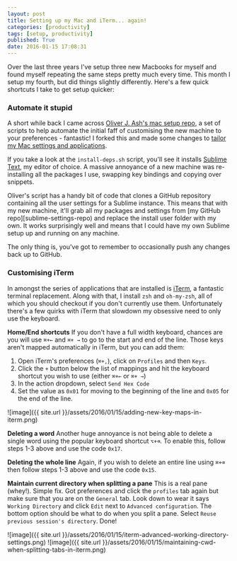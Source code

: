 ```yaml
---
layout: post
title: Setting up my Mac and iTerm... again!
categories: [productivity]
tags: [setup, productivity]
published: True
date: 2016-01-15 17:08:31
---
```


Over the last three years I've setup three new Macbooks for myself and found myself repeating the same steps pretty much every time. This month I setup my fourth, but did things slightly differently. Here's a few quick shortcuts I take to get setup quicker:

### Automate it stupid

A short while back I came across [Oliver J. Ash's mac setup repo][ollies-twitter], a set of scripts to help automate the initial faff of customising the new machine to your preferences - fantastic! I forked this and made some changes to [tailor my Mac settings and applications][my-setup-repo].

If you take a look at the `install-deps.sh` script, you'll see it installs [Sublime Text][sublime], my editor of choice. A massive annoyance of a new machine was re-installing all the packages I use, swapping key bindings and copying over snippets.

Oliver's script has a handy bit of code that clones a GitHub repository containing all the user settings for a Sublime instance. This means that with my new machine, it'll grab all my packages and settings from [my GitHub repo][sublime-settings-repo) and replace the install user folder with my own. It works surprisingly well and means that I could have my own Sublime setup up and running on any machine.

The only thing is, you've got to remember to occasionally push any changes back up to GitHub.

### Customising iTerm

In amongst the series of applications that are installed is [iTerm][iterm], a fantastic terminal replacement. Along with that, I install `zsh` and `oh-my-zsh`, all of which you should checkout if you don't currently use them. Unfortunately there's a few quirks with iTerm that slowdown my obsessive need to only use the keyboard.

**Home/End shortcuts**
If you don't have a full width keyboard, chances are you will use `⌘+←` and `⌘+ →` to go to the start and end of the line. Those keys aren't mapped automatically in iTerm, but you can add them:

1. Open iTerm's preferences (`⌘+,`), click on `Profiles` and then `Keys`.
2. Click the `+` button below the list of mappings and hit the keyboard shortcut you wish to use (either `⌘+←` or `⌘+ →`)
3. In the action dropdown, select `Send Hex Code`
4. Set the value as `0x01` for moving to the beginning of the line and `0x05` for the end of the line.

![image]({{ site.url }}/assets/2016/01/15/adding-new-key-maps-in-iterm.png)

**Deleting a word**
Another huge annoyance is not being able to delete a single word using the popular keyboard shortcut `⌥+⌫`. To enable this, follow steps 1-3 above and use the code `0x17`.

**Deleting the whole line**
Again, if you wish to delete an entire line using `⌘+⌫` then follow steps 1-3 above and use the code `0x15`.

**Maintain current directory when splitting a pane**
This is a real pane (whey!). Simple fix. Got preferences and click the `profiles` tab again but make sure that you are on the `General` tab. Look down to wear it says `Working Directory` and click `Edit` next to `Advanced configuration`. The bottom option should be what to do when you split a pane. Select `Reuse previous session's directory`. Done!

![image]({{ site.url }}/assets/2016/01/15/iterm-advanced-working-directory-settings.png)
![image]({{ site.url }}/assets/2016/01/15/maintaining-cwd-when-splitting-tabs-in-iterm.png)

[ollies-twitter]: https://twitter.com/OliverJAsh
[my-setup-repo]: https://github.com/hollandben/mac-setup
[sublime]: http://www.sublimetext.com/3

[sublime-settings-repo]: https://github.com/hollandben/sublime-settings
[iterm]: https://www.iterm2.com/
